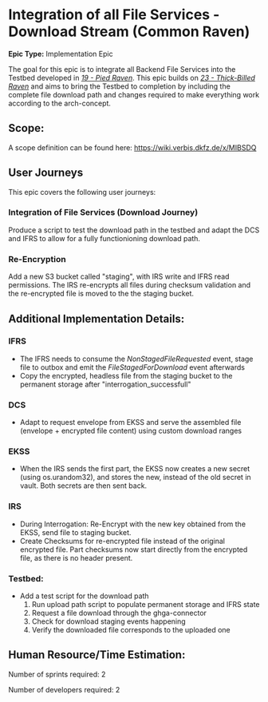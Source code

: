 # Integration of all File Services - Download Stream (Common Raven)
**Epic Type:** Implementation Epic

The goal for this epic is to integrate all Backend File Services into the Testbed developed in [*19 - Pied Raven*](../19-pied-raven/technical_specification.md). This epic builds on [*23 - Thick-Billed Raven*](../23-thick-billed-raven/technical_specification.md) and aims to bring the Testbed to completion by including the complete file download path and changes required to make everything work according to the arch-concept.

## Scope:
A scope definition can be found here: https://wiki.verbis.dkfz.de/x/MIBSDQ

## User Journeys

This epic covers the following user journeys:

### Integration of File Services (Download Journey)

Produce a script to test the download path in the testbed and adapt the DCS and IFRS to allow for a fully functionioning download path.

### Re-Encryption

Add a new S3 bucket called "staging", with IRS write and IFRS read permissions. The IRS re-encrypts all files during checksum validation and the re-encrypted file is moved to the the staging bucket.

## Additional Implementation Details:

### IFRS
- The IFRS needs to consume the *NonStagedFileRequested* event, stage file to outbox and emit the *FileStagedForDownload* event afterwards
- Copy the encrypted, headless file from the staging bucket to the permanent storage after "interrogation_successfull"

### DCS
- Adapt to request envelope from EKSS and serve the assembled file (envelope + encrypted file content) using custom download ranges

### EKSS
- When the IRS sends the first part, the EKSS now creates a new secret (using os.urandom32), and stores the new, instead of the old secret in vault. Both secrets are then sent back.

### IRS
- During Interrogation: Re-Encrypt with the new key obtained from the EKSS, send file to staging bucket.
- Create Checksums for re-encrypted file instead of the original encrypted file. Part checksums now start directly from the encrypted file, as there is no header present.

### Testbed:

- Add a test script for the download path
    1. Run upload path script to populate permanent storage and IFRS state
    2. Request a file download through the ghga-connector
    3. Check for download staging events happening
    4. Verify the downloaded file corresponds to the uploaded one


## Human Resource/Time Estimation:

Number of sprints required: 2

Number of developers required: 2
